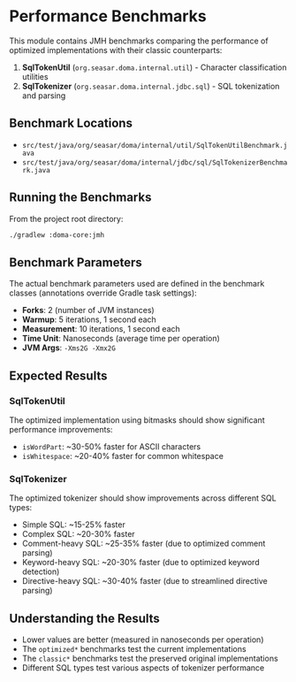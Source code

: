 # Performance Benchmarks

This module contains JMH benchmarks comparing the performance of optimized implementations
with their classic counterparts:

1. **SqlTokenUtil** (`org.seasar.doma.internal.util`) - Character classification utilities
2. **SqlTokenizer** (`org.seasar.doma.internal.jdbc.sql`) - SQL tokenization and parsing

## Benchmark Locations

- `src/test/java/org/seasar/doma/internal/util/SqlTokenUtilBenchmark.java`
- `src/test/java/org/seasar/doma/internal/jdbc/sql/SqlTokenizerBenchmark.java`

## Running the Benchmarks

From the project root directory:

```bash
./gradlew :doma-core:jmh
```

## Benchmark Parameters

The actual benchmark parameters used are defined in the benchmark classes (annotations override Gradle task settings):

- **Forks**: 2 (number of JVM instances)
- **Warmup**: 5 iterations, 1 second each
- **Measurement**: 10 iterations, 1 second each
- **Time Unit**: Nanoseconds (average time per operation)
- **JVM Args**: `-Xms2G -Xmx2G`

## Expected Results

### SqlTokenUtil
The optimized implementation using bitmasks should show significant performance improvements:
- `isWordPart`: ~30-50% faster for ASCII characters
- `isWhitespace`: ~20-40% faster for common whitespace

### SqlTokenizer
The optimized tokenizer should show improvements across different SQL types:
- Simple SQL: ~15-25% faster
- Complex SQL: ~20-30% faster
- Comment-heavy SQL: ~25-35% faster (due to optimized comment parsing)
- Keyword-heavy SQL: ~20-30% faster (due to optimized keyword detection)
- Directive-heavy SQL: ~30-40% faster (due to streamlined directive parsing)

## Understanding the Results

- Lower values are better (measured in nanoseconds per operation)
- The `optimized*` benchmarks test the current implementations
- The `classic*` benchmarks test the preserved original implementations
- Different SQL types test various aspects of tokenizer performance
